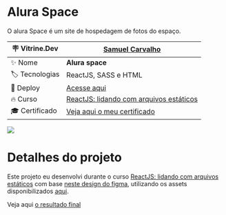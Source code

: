 # Alura Space
O alura Space é um site de hospedagem de fotos do espaço. 

| :placard: Vitrine.Dev     |[Samuel Carvalho](https://cursos.alura.com.br/vitrinedev/samurai-samuka)|
| ------------------------  | --- |
| :sparkles: Nome           | **Alura space**
| :label: Tecnologias       | ReactJS, SASS e HTML
| :rocket: Deploy           | [Acesse aqui](https://alura-space-olive.vercel.app/)
| :fire: Curso              | [ReactJS: lidando com arquivos estáticos](https://cursos.alura.com.br/course/react-javascript-arquivos-estaticos)
| :mortar_board: Certificado| [Veja aqui o meu certificado](https://cursos.alura.com.br/user/samurai-samuka/course/react-javascript-arquivos-estaticos/certificate)

![](https://3.bp.blogspot.com/-sbRzWXGOtUg/VKyLqYyurJI/AAAAAAAAAAM/wGbmdFErwz4/s1600/site_em_construcao.jpg#vitrinedev)

# Detalhes do projeto
Este projeto eu desenvolvi durante o curso [ReactJS: lidando com arquivos estáticos](https://cursos.alura.com.br/course/react-javascript-arquivos-estaticos) com base [neste design do figma](https://www.figma.com/file/Y1W8HJHKqlUdDFeWi8e4cz/Alura-Space-%7C-React%3A-arquivos-est%C3%A1ticos?node-id=89%3A4&t=5hUwuY9KfvWn98vN-0), utilizando os assets disponibilizados [aqui](https://github.com/alura-cursos/teste-tecnico-alura-space/archive/refs/heads/main.zip).

Veja aqui [o resultado final](https://alura-space-olive.vercel.app/)